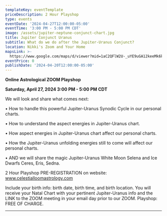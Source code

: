 ```yaml
---
templateKey: eventTemplate
priceDescription: 2 Hour Playshop
type: events
eventDate: '2024-04-27T12:00:00-05:00'
eventTime: '3:00 PM - 5:00 PM CDT'
image: /assets/jupiter-neptune-conjunct-chart.jpg
title: Jupiter Conjunct Uranus
subtitle: What do we do after the Jupiter-Uranus Conjunct?
location: Nikki's Zoom and Your Home
mapsLink: >-
  https://www.google.com/maps/d/viewer?mid=1aC2QFlW2U-_uYE9uGA12keeMk6k&hl=en_US&ll=39.03761999999999%2C-94.590933&z=17#:~:text=%3Ciframe%20src%3D%22https%3A//www.google.com/maps/d/embed%3Fmid%3D1aC2QFlW2U%2D_uYE9uGA12keeMk6k%26hl%3Den_US%26ehbc%3D2E312F%22%20width%3D%22640%22%20height%3D%22480%22%3E%3C/iframe%3E
eventPrice: 0
publishDate: '2024-04-20T12:00:00-05:00'
---
```

**Online Astrological ZOOM Playshop**

**Saturday,  April 27, 2024   3:00 PM - 5:00 PM CDT** 

We will look and share what comes next:

•	How to handle this powerful Jupiter-Uranus Synodic Cycle in our personal charts.

•	How to understand the aspect energies in Jupiter-Uranus chart.

•	How aspect energies in Jupiter-Uranus chart affect our personal charts.

•	How the Jupiter-Uranus unfolding energies still to come will affect our personal charts.

•	AND we will share the magic Jupiter-Uranus White Moon Selena and Ice Dwarfs Ceres, Eris, Sedna.

 2 Hour Playshop PRE-REGISTRATION on website: www.celestialloomastrology.com

Include your birth info: birth date, birth time, and birth location.  You will receive your Natal Chart with your pertinent Jupiter-Uranus info and the LINK to the ZOOM meeting in your email day prior to our ZOOM.  Playshop: FREE OF CHARGE. 



 

- - -
